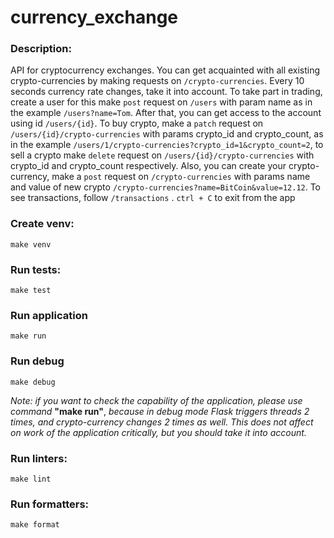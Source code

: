 # currency_exchange

### Description:
API for cryptocurrency exchanges.
You can get acquainted with all existing crypto-currencies
by making requests on `/crypto-currencies`. 
Every 10 seconds currency rate changes, take it into account.
To take part in trading, create a user for this make 
`post` request on `/users` 
with param name as in the example 
`/users?name=Tom`. After that, you can get access to 
the account using id `/users/{id}`. To buy crypto,
make a `patch` request on 
`/users/{id}/crypto-currencies` with params 
crypto_id and crypto_count, as in the example 
`/users/1/crypto-currencies?crypto_id=1&crypto_count=2`, 
to sell a crypto make `delete` request 
on `/users/{id}/crypto-currencies` with 
crypto_id and crypto_count respectively. Also, you can 
create your crypto-currency, make a `post` request
on `/crypto-currencies` with params name and value of new crypto `/crypto-currencies?name=BitCoin&value=12.12`.
To see transactions, follow `/transactions`
. `ctrl + C` to exit from the app

### Create venv:
    make venv

### Run tests:
    make test

### Run application
    make run

### Run debug
    make debug
_Note: if you want to check the capability of the application, please use command_ __"make run"__, _because
in debug mode Flask triggers threads 2 times, and crypto-currency changes 2 times as well. This does not 
affect on work of the application critically, but you should take it into account._

### Run linters:
    make lint

### Run formatters:
    make format